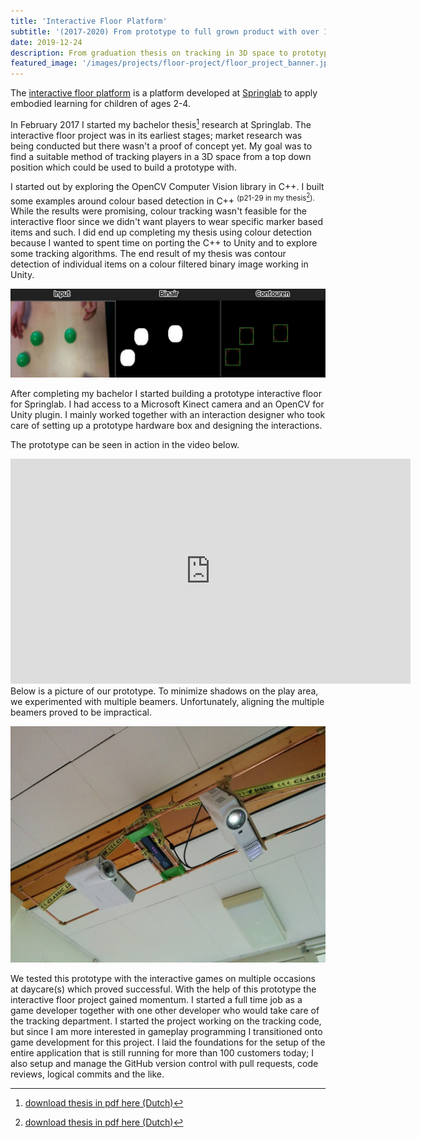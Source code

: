 ```yaml
---
title: 'Interactive Floor Platform'
subtitle: '(2017-2020) From prototype to full grown product with over 100 units sold'
date: 2019-12-24
description: From graduation thesis on tracking in 3D space to prototype to a released product. The platform is used to apply embodied learning in a playful way using interactive games. I've developed its prototype and helped it grow to a fully developed product.
featured_image: '/images/projects/floor-project/floor_project_banner.jpg'
---
```


The [interactive floor platform](https://springlab.nl/beweegvloer/) is a platform developed at [Springlab](https://springlab.nl) to apply embodied learning for children of ages 2-4. 

In February 2017 I started my bachelor thesis[^1] research at Springlab. The interactive floor project was in its earliest stages; market research was being conducted but there wasn't a proof of concept yet. My goal was to find a suitable method of tracking players in a 3D space from a top down position which could be used to build a prototype with.

I started out by exploring the OpenCV Computer Vision library in C++. I built some examples around colour based detection in C++ <sup>(p21-29 in my thesis[^1]).</sup> While the results were promising, colour tracking wasn't feasible for the interactive floor since we didn't want players to wear specific marker based items and such. I did end up completing my thesis using colour detection because I wanted to spent time on porting the C++ to Unity and to explore some tracking algorithms. The end result of my thesis was contour detection of individual items on a colour filtered binary image working in Unity. 

![](/images/projects/floor-project/colour_contour_detection.jpg)

After completing my bachelor I started building a prototype interactive floor for Springlab. I had access to a Microsoft Kinect camera and an OpenCV for Unity plugin. I mainly worked together with an interaction designer who took care of setting up a prototype hardware box and designing the interactions.

The prototype can be seen in action in the video below.
<iframe src="https://www.youtube.com/embed/dJ-woBDXpAQ" width="640" height="360" frameborder="0" webkitallowfullscreen mozallowfullscreen allowfullscreen></iframe>
Below is a picture of our prototype. To minimize shadows on the play area, we experimented with multiple beamers. Unfortunately, aligning the multiple beamers proved to be impractical.

![](/images/projects/floor-project/first_active_prototype.jpg)

We tested this prototype with the interactive games on multiple occasions at daycare(s) which proved successful. With the help of this prototype the interactive floor project gained momentum.
I started a full time job as a game developer together with one other developer who would take care of the tracking department. I started the project working on the tracking code, but since I am more interested in gameplay programming I transitioned onto game development for this project. I laid the foundations for the setup of the entire application that is still running for more than 100 customers today; I also setup and manage the GitHub version control with pull requests, code reviews, logical commits and the like.

[^1]: [download thesis in pdf here (Dutch)](/documents/bachelor-thesis.pdf)
